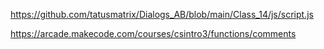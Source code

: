 https://github.com/tatusmatrix/Dialogs_AB/blob/main/Class_14/js/script.js

https://arcade.makecode.com/courses/csintro3/functions/comments